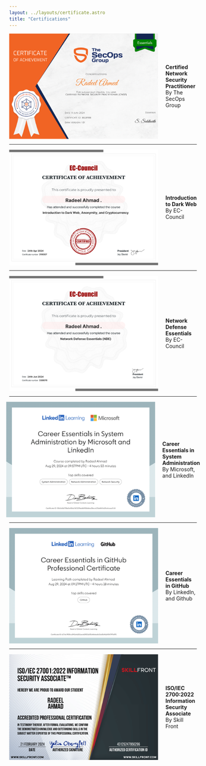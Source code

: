 ```yaml
---
layout: ../layouts/certificate.astro
title: "Certifications"
---
```




<div style="display: flex; align-items: center; justify-content: center;">
    <img src="https://raw.githubusercontent.com/RadeelAhmad/my-portfolio/main/src/pages/certificate-images/RadeelAhmed-CertifiedNetworkSecurityPractitioner(CNSP)-1.png" alt="image1" width="400">
    <p style="margin-left: 20px;"><strong>Certified Network Security Practitioner</strong><br>By The SecOps Group</p>
</div>

---

<div style="display: flex; align-items: center; justify-content: center;">
    <img src="https://raw.githubusercontent.com/RadeelAhmad/my-portfolio/main/src/pages/certificate-images/9a5dc0db-25e0-4a2c-9d17-fd31bd71da96.png" alt="image1" width="400">
    <p style="margin-left: 20px;"><strong>Introduction to Dark Web</strong><br>By EC-Council</p>
</div>

---

<div style="display: flex; align-items: center; justify-content: center;">
    <img src="https://raw.githubusercontent.com/RadeelAhmad/my-portfolio/main/src/pages/certificate-images/88eca662-0dff-4270-9c8d-0ab895696554.png" alt="image1" width="400">
    <p style="margin-left: 20px;"><strong>Network Defense Essentials</strong><br>By EC-Council</p>
</div>

---

<div style="display: flex; align-items: center; justify-content: center;">
    <img src="https://raw.githubusercontent.com/RadeelAhmad/my-portfolio/main/src/pages/certificate-images/CertificateOfCompletion_CareerEssentialsinSystemAdministrationbyMicrosoftandLinkedIn-1.png" alt="image1" width="400">
    <p style="margin-left: 20px;"><strong>Career Essentials in System Administration</strong><br>By Microsoft, and Linkedln</p>
</div>

---

<div style="display: flex; align-items: center; justify-content: center;">
    <img src="https://raw.githubusercontent.com/RadeelAhmad/my-portfolio/main/src/pages/certificate-images/CertificateOfCompletion_CareerEssentialsinGitHubProfessionalCertificate-1.png" alt="image1" width="400">
    <p style="margin-left: 20px;"><strong>Career Essentials in GitHub</strong><br>By Linkedln, and Github</p>
</div>

---

<div style="display: flex; align-items: center; justify-content: center;">
    <img src="https://raw.githubusercontent.com/RadeelAhmad/my-portfolio/main/src/pages/certificate-images/SkillFrontSFE016a74a7284d-4312524795629-1.png" alt="image1" width="400">
    <p style="margin-left: 20px;"><strong>ISO/IEC 2700:2022 Information Security Associate</strong><br>By Skill Front</p>
</div>
